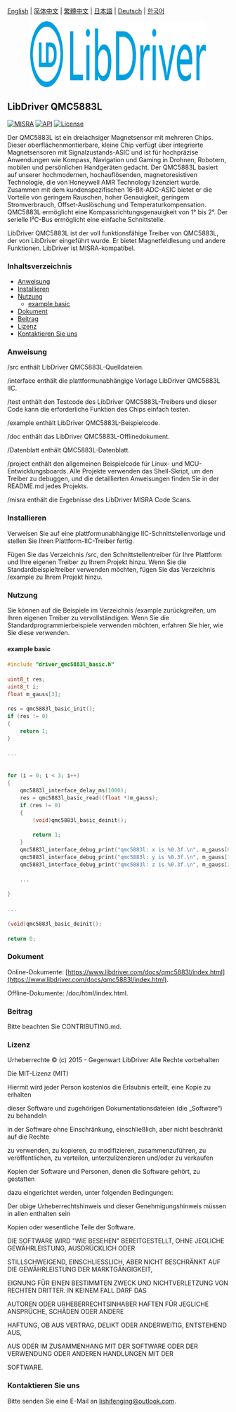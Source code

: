 [English](/README.md) | [ 简体中文](/README_zh-Hans.md) | [繁體中文](/README_zh-Hant.md) | [日本語](/README_ja.md) | [Deutsch](/README_de.md) | [한국어](/README_ko.md)

<div align=center>
<img src="/doc/image/logo.svg" width="400" height="150"/>
</div>

## LibDriver QMC5883L
[![MISRA](https://img.shields.io/badge/misra-compliant-brightgreen.svg)](/misra/README.md) [![API](https://img.shields.io/badge/api-reference-blue.svg)](https://www.libdriver.com/docs/qmc5883l/index.html) [![License](https://img.shields.io/badge/license-MIT-brightgreen.svg)](/LICENSE) 

Der QMC5883L ist ein dreiachsiger Magnetsensor mit mehreren Chips. Dieser oberflächenmontierbare, kleine Chip verfügt über integrierte Magnetsensoren mit Signalzustands-ASIC und ist für hochpräzise Anwendungen wie Kompass, Navigation und Gaming in Drohnen, Robotern, mobilen und persönlichen Handgeräten gedacht. Der QMC5883L basiert auf unserer hochmodernen, hochauflösenden, magnetoresistiven Technologie, die von Honeywell AMR Technology lizenziert wurde. Zusammen mit dem kundenspezifischen 16-Bit-ADC-ASIC bietet er die Vorteile von geringem Rauschen, hoher Genauigkeit, geringem Stromverbrauch, Offset-Auslöschung und Temperaturkompensation. QMC5883L ermöglicht eine Kompassrichtungsgenauigkeit von 1° bis 2°. Der serielle I²C-Bus ermöglicht eine einfache Schnittstelle.

LibDriver QMC5883L ist der voll funktionsfähige Treiber von QMC5883L, der von LibDriver eingeführt wurde. Er bietet Magnetfeldlesung und andere Funktionen. LibDriver ist MISRA-kompatibel.

### Inhaltsverzeichnis

  - [Anweisung](#Anweisung)
  - [Installieren](#Installieren)
  - [Nutzung](#Nutzung)
    - [example basic](#example-basic)
  - [Dokument](#Dokument)
  - [Beitrag](#Beitrag)
  - [Lizenz](#Lizenz)
  - [Kontaktieren Sie uns](#Kontaktieren-Sie-uns)

### Anweisung

/src enthält LibDriver QMC5883L-Quelldateien.

/interface enthält die plattformunabhängige Vorlage LibDriver QMC5883L IIC.

/test enthält den Testcode des LibDriver QMC5883L-Treibers und dieser Code kann die erforderliche Funktion des Chips einfach testen.

/example enthält LibDriver QMC5883L-Beispielcode.

/doc enthält das LibDriver QMC5883L-Offlinedokument.

/Datenblatt enthält QMC5883L-Datenblatt.

/project enthält den allgemeinen Beispielcode für Linux- und MCU-Entwicklungsboards. Alle Projekte verwenden das Shell-Skript, um den Treiber zu debuggen, und die detaillierten Anweisungen finden Sie in der README.md jedes Projekts.

/misra enthält die Ergebnisse des LibDriver MISRA Code Scans.

### Installieren

Verweisen Sie auf eine plattformunabhängige IIC-Schnittstellenvorlage und stellen Sie Ihren Plattform-IIC-Treiber fertig.

Fügen Sie das Verzeichnis /src, den Schnittstellentreiber für Ihre Plattform und Ihre eigenen Treiber zu Ihrem Projekt hinzu. Wenn Sie die Standardbeispieltreiber verwenden möchten, fügen Sie das Verzeichnis /example zu Ihrem Projekt hinzu.

### Nutzung

Sie können auf die Beispiele im Verzeichnis /example zurückgreifen, um Ihren eigenen Treiber zu vervollständigen. Wenn Sie die Standardprogrammierbeispiele verwenden möchten, erfahren Sie hier, wie Sie diese verwenden.

#### example basic

```C
#include "driver_qmc5883l_basic.h"

uint8_t res;
uint8_t i;
float m_gauss[3];

res = qmc5883l_basic_init();
if (res != 0)
{
    return 1;
}

...


for (i = 0; i < 3; i++)
{
    qmc5883l_interface_delay_ms(1000);
    res = qmc5883l_basic_read((float *)m_gauss);
    if (res != 0)
    {
        (void)qmc5883l_basic_deinit();

        return 1;
    }
    qmc5883l_interface_debug_print("qmc5883l: x is %0.3f.\n", m_gauss[0]);
    qmc5883l_interface_debug_print("qmc5883l: y is %0.3f.\n", m_gauss[1]);
    qmc5883l_interface_debug_print("qmc5883l: z is %0.3f.\n", m_gauss[2]);
    
    ...
    
}

...

(void)qmc5883l_basic_deinit();

return 0;
```

### Dokument

Online-Dokumente: [https://www.libdriver.com/docs/qmc5883l/index.html](https://www.libdriver.com/docs/qmc5883l/index.html).

Offline-Dokumente: /doc/html/index.html.

### Beitrag

Bitte beachten Sie CONTRIBUTING.md.

### Lizenz

Urheberrechte © (c) 2015 - Gegenwart LibDriver Alle Rechte vorbehalten



Die MIT-Lizenz (MIT)



Hiermit wird jeder Person kostenlos die Erlaubnis erteilt, eine Kopie zu erhalten

dieser Software und zugehörigen Dokumentationsdateien (die „Software“) zu behandeln

in der Software ohne Einschränkung, einschließlich, aber nicht beschränkt auf die Rechte

zu verwenden, zu kopieren, zu modifizieren, zusammenzuführen, zu veröffentlichen, zu verteilen, unterzulizenzieren und/oder zu verkaufen

Kopien der Software und Personen, denen die Software gehört, zu gestatten

dazu eingerichtet werden, unter folgenden Bedingungen:



Der obige Urheberrechtshinweis und dieser Genehmigungshinweis müssen in allen enthalten sein

Kopien oder wesentliche Teile der Software.



DIE SOFTWARE WIRD "WIE BESEHEN" BEREITGESTELLT, OHNE JEGLICHE GEWÄHRLEISTUNG, AUSDRÜCKLICH ODER

STILLSCHWEIGEND, EINSCHLIESSLICH, ABER NICHT BESCHRÄNKT AUF DIE GEWÄHRLEISTUNG DER MARKTGÄNGIGKEIT,

EIGNUNG FÜR EINEN BESTIMMTEN ZWECK UND NICHTVERLETZUNG VON RECHTEN DRITTER. IN KEINEM FALL DARF DAS

AUTOREN ODER URHEBERRECHTSINHABER HAFTEN FÜR JEGLICHE ANSPRÜCHE, SCHÄDEN ODER ANDERE

HAFTUNG, OB AUS VERTRAG, DELIKT ODER ANDERWEITIG, ENTSTEHEND AUS,

AUS ODER IM ZUSAMMENHANG MIT DER SOFTWARE ODER DER VERWENDUNG ODER ANDEREN HANDLUNGEN MIT DER

SOFTWARE.

### Kontaktieren Sie uns

Bitte senden Sie eine E-Mail an lishifenging@outlook.com.
